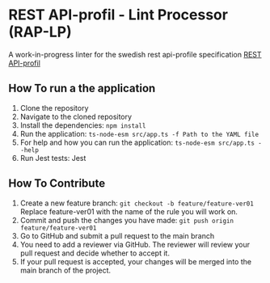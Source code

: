 # REST API-profil - Lint Processor (RAP-LP)
A work-in-progress linter for the swedish rest api-profile specification
[REST API-profil](https://dev.dataportal.se/rest-api-profil)


## How To run a the application

1. Clone the repository
2. Navigate to the cloned repository
3. Install the dependencies: `npm install`
4. Run the application: `ts-node-esm src/app.ts -f Path to the YAML file`
5. For help and how you can run the application: `ts-node-esm src/app.ts --help` 
6. Run Jest tests: Jest
## How To Contribute

1. Create a new feature branch:
`git checkout -b feature/feature-ver01`
Replace feature-ver01 with the name of the rule you will work on.
2. Commit and push the changes you have made:
`git push origin feature/feature-ver01` 
3. Go to GitHub and submit a pull request to the main branch
4. You need to add a reviewer via GitHub. The reviewer will review your pull request and decide whether to accept it.
5. If your pull request is accepted, your changes will be merged into the main branch of the project.

